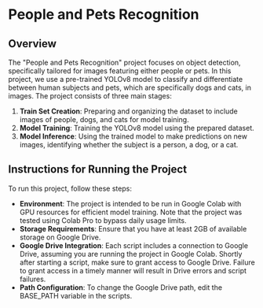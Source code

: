 # People and Pets Recognition
## Overview
The "People and Pets Recognition" project focuses on object detection, specifically tailored for images featuring either people or pets. In this project, we use a pre-trained YOLOv8 model to classify and differentiate between human subjects and pets, which are specifically dogs and cats, in images. The project consists of three main stages:

1. **Train Set Creation**: Preparing and organizing the dataset to include images of people, dogs, and cats for model training.
2. **Model Training**: Training the YOLOv8 model using the prepared dataset.
3. **Model Inference**: Using the trained model to make predictions on new images, identifying whether the subject is a person, a dog, or a cat.

## Instructions for Running the Project
To run this project, follow these steps:

* **Environment**: The project is intended to be run in Google Colab with GPU resources for efficient model training. Note that the project was tested using Colab Pro to bypass daily usage limits.
*  **Storage Requirements**: Ensure that you have at least 2GB of available storage on Google Drive.
* **Google Drive Integration**: Each script includes a connection to Google Drive, assuming you are running the project in Google Colab. Shortly after starting a script, make sure to grant access to Google Drive. Failure to grant access in a timely manner will result in Drive errors and script failures.
* **Path Configuration**: To change the Google Drive path, edit the BASE_PATH variable in the scripts.
